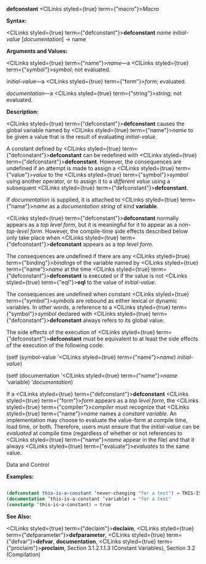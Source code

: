 **defconstant** <ClLinks styled={true} term={"macro"}><i>Macro</i></ClLinks> 



**Syntax:** 



<ClLinks styled={true} term={"defconstant"}><b>defconstant</b></ClLinks> *name initial-value* [*documentation*] → name 



**Arguments and Values:** 



<ClLinks styled={true} term={"name"}><i>name</i></ClLinks>—a <ClLinks styled={true} term={"symbol"}><i>symbol</i></ClLinks>; not evaluated. 



*initial-value*—a <ClLinks styled={true} term={"form"}><i>form</i></ClLinks>; evaluated. 



*documentation*—a <ClLinks styled={true} term={"string"}><i>string</i></ClLinks>; not evaluated. 



**Description:** 



<ClLinks styled={true} term={"defconstant"}><b>defconstant</b></ClLinks> causes the global variable named by <ClLinks styled={true} term={"name"}><i>name</i></ClLinks> to be given a value that is the result of evaluating *initial-value*. 



A constant defined by <ClLinks styled={true} term={"defconstant"}><b>defconstant</b></ClLinks> can be redefined with <ClLinks styled={true} term={"defconstant"}><b>defconstant</b></ClLinks>. However, the consequences are undefined if an attempt is made to assign a <ClLinks styled={true} term={"value"}><i>value</i></ClLinks> to the <ClLinks styled={true} term={"symbol"}><i>symbol</i></ClLinks> using another operator, or to assign it to a *different value* using a subsequent <ClLinks styled={true} term={"defconstant"}><b>defconstant</b></ClLinks>. 



If *documentation* is supplied, it is attached to <ClLinks styled={true} term={"name"}><i>name</i></ClLinks> as a *documentation string* of kind **variable**. 



<ClLinks styled={true} term={"defconstant"}><b>defconstant</b></ClLinks> normally appears as a *top level form*, but it is meaningful for it to appear as a *non-top-level form*. However, the compile-time side effects described below only take place when <ClLinks styled={true} term={"defconstant"}><b>defconstant</b></ClLinks> appears as a *top level form*. 



The consequences are undefined if there are any <ClLinks styled={true} term={"binding"}><i>bindings</i></ClLinks> of the variable named by <ClLinks styled={true} term={"name"}><i>name</i></ClLinks> at the time <ClLinks styled={true} term={"defconstant"}><b>defconstant</b></ClLinks> is executed or if the value is not <ClLinks styled={true} term={"eql"}><b>eql</b></ClLinks> to the value of *initial-value*. 



The consequences are undefined when constant <ClLinks styled={true} term={"symbol"}><i>symbols</i></ClLinks> are rebound as either lexical or dynamic variables. In other words, a reference to a <ClLinks styled={true} term={"symbol"}><i>symbol</i></ClLinks> declared with <ClLinks styled={true} term={"defconstant"}><b>defconstant</b></ClLinks> always refers to its global value. 



The side effects of the execution of <ClLinks styled={true} term={"defconstant"}><b>defconstant</b></ClLinks> must be equivalent to at least the side effects of the execution of the following code: 



(setf (symbol-value ’<ClLinks styled={true} term={"name"}><i>name</i></ClLinks>) *initial-value*) 



(setf (documentation ’<ClLinks styled={true} term={"name"}><i>name</i></ClLinks> ’variable) ’*documentation*) 



If a <ClLinks styled={true} term={"defconstant"}><b>defconstant</b></ClLinks> <ClLinks styled={true} term={"form"}><i>form</i></ClLinks> appears as a *top level form*, the <ClLinks styled={true} term={"compiler"}><i>compiler</i></ClLinks> must recognize that <ClLinks styled={true} term={"name"}><i>name</i></ClLinks> names a *constant variable*. An implementation may choose to evaluate the value-form at compile time, load time, or both. Therefore, users must ensure that the *initial-value* can be *evaluated* at compile time (regardless of whether or not references to <ClLinks styled={true} term={"name"}><i>name</i></ClLinks> appear in the file) and that it always <ClLinks styled={true} term={"evaluate"}><i>evaluates</i></ClLinks> to the same value. 



Data and Control 











**Examples:**
```lisp

(defconstant this-is-a-constant ’never-changing "for a test") → THIS-IS-A-CONSTANT this-is-a-constant → NEVER-CHANGING 
(documentation ’this-is-a-constant ’variable) → "for a test" 
(constantp ’this-is-a-constant) → true 

```
**See Also:** 



<ClLinks styled={true} term={"declaim"}><b>declaim</b></ClLinks>, <ClLinks styled={true} term={"defparameter"}><b>defparameter</b></ClLinks>, <ClLinks styled={true} term={"defvar"}><b>defvar</b></ClLinks>, **documentation**, <ClLinks styled={true} term={"proclaim"}><b>proclaim</b></ClLinks>, Section 3.1.2.1.1.3 (Constant Variables), Section 3.2 (Compilation) 



